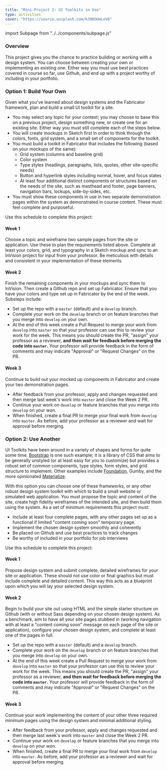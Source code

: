 ```yaml
---
title: "Mini-Project 2: UI Toolkits in Use"
type: activities
cover: "https://source.unsplash.com/k39RGHmLoV8"
---
```

import Subpage from "../../components/subpage.js"

<Subpage slug="overall">

### Overview

This project gives you the chance to practice building or working with a design system. You can choose between creating your own or implementing an existing one. Either way you must use best practices covered in course so far, use Github, and end up with a project worthy of including in your portfolio.

</Subpage>
<Subpage slug="build">

### Option 1: Build Your Own

Given what you've learned about design systems and the Fabricator framework, plan and build a small UI toolkit for a site.

- You may select any topic for your context; you may choose to base this on a previous project, design something new, or create one for an existing site. Either way you must still complete each of the steps below.
- You will create mockups in Sketch first in order to think through the colors, fonts, grid system, and a small set of components for the toolkit.
- You must build a toolkit in Fabricator that includes the following (based on your mockups of the same):
  * Grid system (columns and baseline grid)
  * Color system
  * Type styles (headings, paragraphs, lists, quotes, other site-specific needs)
  * Button and hyperlink styles including normal, hover, and focus states
  * At least four additional distinct components or structures based on the needs of the site, such as masthead and footer, page banners, navigation bars, lockups, side-by-sides, etc.
- You must show these components in use in two separate demonstration pages within the system as demonstrated in course content. These must feel complete and purposeful.

Use this schedule to complete this project:

#### Week 1

Choose a topic and wireframe two sample pages from the site or application. Use these to plan the requirements listed above. Complete at least your colors, grid, and typography in a Sketch mockup and sync to an InVision project for input from your professor. Be meticulous with details and consistent in your implementation of these elements.

#### Week 2

Finish the remaining components in your mockups and sync them to InVision. Then create a Github repo and set up Fabricator. Ensure that you have your colors and type set up in Fabricator by the end of the week. Substeps include:
  - Set up the repo with a `master` (default) and a `develop` branch.
  - Complete your work on the `develop` branch or on feature branches that you merge into `develop` on your own.
  - At the end of this week create a Pull Request to merge your work from `develop` into `master` so that your professor can use this to review your work for the week. This means you should create the PR, "assign" your professor as a reviewer, **and then wait for feedback before merging the code into `master`.** Your professor will provide feedback in the form of comments and may indicate "Approval" or "Request Changes" on the PR.

#### Week 3

Continue to build out your mocked up components in Fabricator and create your two demonstration pages.
  - After feedback from your professor, apply and changes requested and then merge last week's work into `master` and close the Week 2 PR.
  - Continue your work on `develop` or feature branches that you merge into `develop` on your won.
  - When finished, create a final PR to merge your final work from `develop` into `master`. As before, add your professor as a reviewer and wait for approval before merging.

</Subpage>
<Subpage slug="use">

### Option 2: Use Another

UI Toolkits have been around in a variety of shapes and forms for quite some time. [Bootstrap](https://getbootstrap.com/) is one such example; it is a library of CSS that aims to be generally unstyled (or at least easy for you to customize) but provides a robust set of common components, type styles, form styles, and grid structure to implement. Other examples include [Foundation](https://foundation.zurb.com/), Gumby, and the more opinionated [Materialize](https://materializecss.com/).

With this option you can choose one of these frameworks, or any other robust design system toolkit with which to build a small website or simulated web application. You must propose the topic and content of the site, create high fidelity wireframes of the intended site, and then build them using the system. As a set of minimum requirements this project must:

- Include at least four complete pages, with any other pages set up as a functional if limited "content coming soon" temporary page.
- Implement the chosen design system smoothly and coherently
- Be placed on Github and use best practices to track changes
- Be worthy of included in your portfolio for job interviews

Use this schedule to complete this project:

#### Week 1

Propose design system and submit complete, detailed wireframes for your site or application. These should not use color or final graphics but must include complete and detailed content. This way this acts as a blueprint upon which you will lay your selected design system.

#### Week 2

Begin to build your site out using HTML and the simple starter structure on Github (with or without Sass depending on your chosen design system). As a benchmark, aim to have all your site pages stubbed in (working navigation with at least a "content coming soon" message on each page of the site or application), configure your chosen design system, and complete at least one of the pages in full.
  - Set up the repo with a `master` (default) and a `develop` branch.
  - Complete your work on the `develop` branch or on feature branches that you merge into `develop` on your own.
  - At the end of this week create a Pull Request to merge your work from `develop` into `master` so that your professor can use this to review your work for the week. This means you should create the PR, "assign" your professor as a reviewer, **and then wait for feedback before merging the code into `master`.** Your professor will provide feedback in the form of comments and may indicate "Approval" or "Request Changes" on the PR.

#### Week 3

Continue your work implementing the content of your other three required minimum pages using the design system and minimal additional styling.
  - After feedback from your professor, apply and changes requested and then merge last week's work into `master` and close the Week 2 PR.
  - Continue your work on `develop` or feature branches that you merge into `develop` on your won.
  - When finished, create a final PR to merge your final work from `develop` into `master`. As before, add your professor as a reviewer and wait for approval before merging.

</Subpage>
